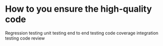 # How to you ensure the high-quality code

Regression testing
unit testing 
end to end testing 
code coverage 
integration testing 
code review 